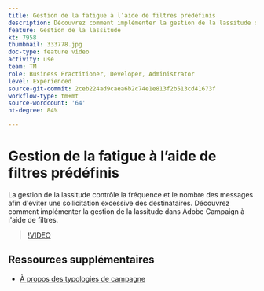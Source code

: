 ```yaml
---
title: Gestion de la fatigue à l’aide de filtres prédéfinis
description: Découvrez comment implémenter la gestion de la lassitude dans Adobe Campaign à l'aide de filtres.
feature: Gestion de la lassitude
kt: 7958
thumbnail: 333778.jpg
doc-type: feature video
activity: use
team: TM
role: Business Practitioner, Developer, Administrator
level: Experienced
source-git-commit: 2ceb224ad9caea6b2c74e1e813f2b513cd41673f
workflow-type: tm+mt
source-wordcount: '64'
ht-degree: 84%

---
```



# Gestion de la fatigue à l’aide de filtres prédéfinis

La gestion de la lassitude contrôle la fréquence et le nombre des messages afin d&#39;éviter une sollicitation excessive des destinataires.
Découvrez comment implémenter la gestion de la lassitude dans Adobe Campaign à l&#39;aide de filtres.

>[!VIDEO](https://video.tv.adobe.com/v/333778?quality=12)

## Ressources supplémentaires

* [À propos des typologies de campagne](https://experienceleague.adobe.com/docs/campaign-classic/using/orchestrating-campaigns/campaign-optimization/about-campaign-typologies.html?lang=fr)
